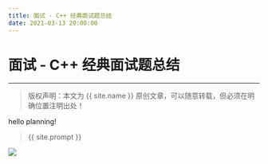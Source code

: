 ```yaml
---
title: 面试 - C++ 经典面试题总结
date: 2021-03-13 20:00:00
---
```

# 面试 - C++ 经典面试题总结
***
> 版权声明：本文为 {{ site.name }} 原创文章，可以随意转载，但必须在明确位置注明出处！

hello planning!




> {{ site.prompt }}



![](https://dlonng.oss-cn-shenzhen.aliyuncs.com/blog/dlonng_qrcode.jpg#pic_center)